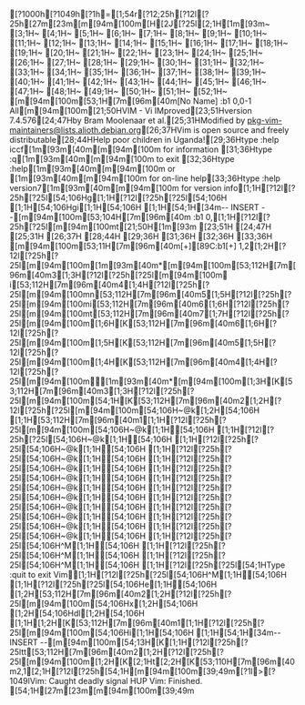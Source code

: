 [?1000h[?1049h[?1h=[1;54r[?12;25h[?12l[?25h[27m[23m[m[94m[100m[H[2J[?25l[2;1H[1m[93m~                                                                                                                   [3;1H~                                                                                                                   [4;1H~                                                                                                                   [5;1H~                                                                                                                   [6;1H~                                                                                                                   [7;1H~                                                                                                                   [8;1H~                                                                                                                   [9;1H~                                                                                                                   [10;1H~                                                                                                                   [11;1H~                                                                                                                   [12;1H~                                                                                                                   [13;1H~                                                                                                                   [14;1H~                                                                                                                   [15;1H~                                                                                                                   [16;1H~                                                                                                                   [17;1H~                                                                                                                   [18;1H~                                                                                                                   [19;1H~                                                                                                                   [20;1H~                                                                                                                   [21;1H~                                                                                                                   [22;1H~                                                                                                                   [23;1H~                                                                                                                   [24;1H~                                                                                                                   [25;1H~                                                                                                                   [26;1H~                                                                                                                   [27;1H~                                                                                                                   [28;1H~                                                                                                                   [29;1H~                                                                                                                   [30;1H~                                                                                                                   [31;1H~                                                                                                                   [32;1H~                                                                                                                   [33;1H~                                                                                                                   [34;1H~                                                                                                                   [35;1H~                                                                                                                   [36;1H~                                                                                                                   [37;1H~                                                                                                                   [38;1H~                                                                                                                   [39;1H~                                                                                                                   [40;1H~                                                                                                                   [41;1H~                                                                                                                   [42;1H~                                                                                                                   [43;1H~                                                                                                                   [44;1H~                                                                                                                   [45;1H~                                                                                                                   [46;1H~                                                                                                                   [47;1H~                                                                                                                   [48;1H~                                                                                                                   [49;1H~                                                                                                                   [50;1H~                                                                                                                   [51;1H~                                                                                                                   [52;1H~                                                                                                                   [m[94m[100m[53;1H[7m[96m[40m[No Name]                                                                                              :b1 0,0-1 All[m[94m[100m[21;50HVIM - Vi IMproved[23;51Hversion 7.4.576[24;47Hby Bram Moolenaar et al.[25;31HModified by pkg-vim-maintainers@lists.alioth.debian.org[26;37HVim is open source and freely distributable[28;44HHelp poor children in Uganda![29;36Htype  :help iccf[1m[93m[40m<Enter>[m[94m[100m       for information [31;36Htype  :q[1m[93m[40m<Enter>[m[94m[100m               to exit         [32;36Htype  :help[1m[93m[40m<Enter>[m[94m[100m  or  [1m[93m[40m<F1>[m[94m[100m  for on-line help[33;36Htype  :help version7[1m[93m[40m<Enter>[m[94m[100m   for version info[1;1H[?12l[?25h[?25l[54;106Hg[1;1H[?12l[?25h[?25l[54;106H [1;1H[54;106Hgi[1;1H[54;106H  [1;1H[54;1H[34m-- INSERT --[m[94m[100m[53;104H[7m[96m[40m  :b1 0,[1;1H[?12l[?25h[?25l[m[94m[100mt[21;50H[1m[93m                 [23;51H               [24;47H                        [25;31H                                                       [26;37H                                           [28;44H                             [29;36H                                              [31;36H                                              [32;36H                                              [33;36H                                              [m[94m[100m[53;11H[7m[96m[40m[+][89C:b1[+] 1,2[1;2H[?12l[?25h[?25l[m[94m[100m[1m[93m[40m*[m[94m[100m[53;112H[7m[96m[40m3[1;3H[?12l[?25h[?25l[m[94m[100m i[53;112H[7m[96m[40m4[1;4H[?12l[?25h[?25l[m[94m[100mn[53;112H[7m[96m[40m5[1;5H[?12l[?25h[?25l[m[94m[100mi[53;112H[7m[96m[40m6[1;6H[?12l[?25h[?25l[m[94m[100mt[53;112H[7m[96m[40m7[1;7H[?12l[?25h[?25l[m[94m[100m[1;6H[K[53;112H[7m[96m[40m6[1;6H[?12l[?25h[?25l[m[94m[100m[1;5H[K[53;112H[7m[96m[40m5[1;5H[?12l[?25h[?25l[m[94m[100m[1;4H[K[53;112H[7m[96m[40m4[1;4H[?12l[?25h[?25l[m[94m[100m[1m[93m[40m*[m[94m[100m[1;3H[K[53;112H[7m[96m[40m3[1;3H[?12l[?25h[?25l[m[94m[100m[54;1H[K[53;112H[7m[96m[40m2[1;2H[?12l[?25h[?25l[m[94m[100m[54;106H~@k[1;2H[54;106H   [1;1H[53;112H[7m[96m[40m1[1;1H[?12l[?25h[?25l[m[94m[100m[54;106H~@k[1;1H[54;106H   [1;1H[?12l[?25h[?25l[54;106H~@k[1;1H[54;106H   [1;1H[?12l[?25h[?25l[54;106H~@k[1;1H[54;106H   [1;1H[?12l[?25h[?25l[54;106H~@k[1;1H[54;106H   [1;1H[?12l[?25h[?25l[54;106H~@k[1;1H[54;106H   [1;1H[?12l[?25h[?25l[54;106H~@k[1;1H[54;106H   [1;1H[?12l[?25h[?25l[54;106H~@k[1;1H[54;106H   [1;1H[?12l[?25h[?25l[54;106H~@k[1;1H[54;106H   [1;1H[?12l[?25h[?25l[54;106H~@k[1;1H[54;106H   [1;1H[?12l[?25h[?25l[54;106H~@k[1;1H[54;106H   [1;1H[?12l[?25h[?25l[54;106H~@k[1;1H[54;106H   [1;1H[?12l[?25h[?25l[54;106H~@k[1;1H[54;106H   [1;1H[?12l[?25h[?25l[54;106H^M[1;1H[54;106H  [1;1H[?12l[?25h[?25l[54;106H^M[1;1H[54;106H  [1;1H[?12l[?25h[?25l[54;106H^M[1;1H[54;106H  [1;1H[?12l[?25h[?25l[54;1HType  :quit<Enter>  to exit Vim[1;1H[?12l[?25h[?25l[54;106H^M[1;1H[54;106H  [1;1H[?12l[?25h[?25l[54;106He[1;1H[54;106H [1;2H[53;112H[7m[96m[40m2[1;2H[?12l[?25h[?25l[m[94m[100m[54;106Hx[1;2H[54;106H [1;2H[54;106Hdl[1;2H[54;106H  [1;1H[1;2H[K[53;112H[7m[96m[40m1[1;1H[?12l[?25h[?25l[m[94m[100m[54;106Hi[1;1H[54;106H [1;1H[54;1H[34m-- INSERT --[m[94m[100m[54;13H[K[1;1H[?12l[?25h[?25ltt[53;112H[7m[96m[40m2[1;2H[?12l[?25h[?25l[m[94m[100m[1;2H[K[2;1Ht[2;2H[K[53;110H[7m[96m[40m2,1[2;1H[?12l[?25h[54;1H[m[94m[100m[39;49m[?1l>[?1049lVim: Caught deadly signal HUP
Vim: Finished.
[54;1H[27m[23m[m[94m[100m[39;49m